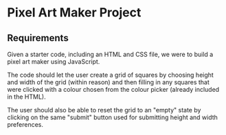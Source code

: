 # Pixel Art Maker Project

## Requirements

Given a starter code, including an HTML and CSS file, we were to build a pixel art maker using JavaScript.

The code should let the user create a grid of squares by choosing height and width of the grid (within reason) and then filling in any squares that were clicked with a colour chosen from the colour picker (already included in the HTML).

The user should also be able to reset the grid to an "empty" state by clicking on the same "submit" button used for submitting height and width preferences.

